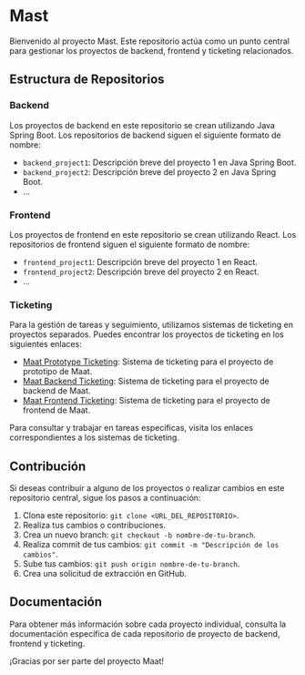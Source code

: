 # Mast

Bienvenido al proyecto Mast. Este repositorio actúa como un punto central para gestionar los proyectos de backend, frontend y ticketing relacionados.

## Estructura de Repositorios

### Backend

Los proyectos de backend en este repositorio se crean utilizando Java Spring Boot. Los repositorios de backend siguen el siguiente formato de nombre:

- `backend_project1`: Descripción breve del proyecto 1 en Java Spring Boot.
- `backend_project2`: Descripción breve del proyecto 2 en Java Spring Boot.
- ...

### Frontend

Los proyectos de frontend en este repositorio se crean utilizando React. Los repositorios de frontend siguen el siguiente formato de nombre:

- `frontend_project1`: Descripción breve del proyecto 1 en React.
- `frontend_project2`: Descripción breve del proyecto 2 en React.
- ...

### Ticketing

Para la gestión de tareas y seguimiento, utilizamos sistemas de ticketing en proyectos separados. Puedes encontrar los proyectos de ticketing en los siguientes enlaces:

- [Maat Prototype Ticketing](https://github.com/orgs/Maat-Together/projects/2/views/1): Sistema de ticketing para el proyecto de prototipo de Maat.
- [Maat Backend Ticketing](https://github.com/orgs/Maat-Together/projects/3/views/2): Sistema de ticketing para el proyecto de backend de Maat.
- [Maat Frontend Ticketing](https://github.com/orgs/Maat-Together/projects/4/views/2): Sistema de ticketing para el proyecto de frontend de Maat.

Para consultar y trabajar en tareas específicas, visita los enlaces correspondientes a los sistemas de ticketing.

## Contribución

Si deseas contribuir a alguno de los proyectos o realizar cambios en este repositorio central, sigue los pasos a continuación:

1. Clona este repositorio: `git clone <URL_DEL_REPOSITORIO>`.
2. Realiza tus cambios o contribuciones.
3. Crea un nuevo branch: `git checkout -b nombre-de-tu-branch`.
4. Realiza commit de tus cambios: `git commit -m "Descripción de los cambios"`.
5. Sube tus cambios: `git push origin nombre-de-tu-branch`.
6. Crea una solicitud de extracción en GitHub.

## Documentación

Para obtener más información sobre cada proyecto individual, consulta la documentación específica de cada repositorio de proyecto de backend, frontend y ticketing.

¡Gracias por ser parte del proyecto Maat!
